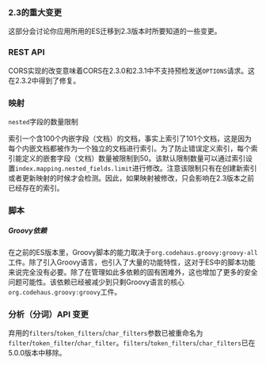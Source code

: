 ### 2.3的重大变更

这部分会讨论你应用所用的ES迁移到2.3版本时所要知道的一些变更。

### REST API

CORS实现的改变意味着CORS在2.3.0和2.3.1中不支持预检发送`OPTIONS`请求。这在2.3.2中得到了修复。

### 映射

`nested`字段的数量限制

索引一个含100个内嵌字段（文档）的文档，事实上索引了101个文档，这是因为每个内嵌文档都被作为一个独立的文档进行索引。为了防止错误定义索引，每个索引能定义的嵌套字段（文档）数量被限制到50。该默认限制数量可以通过索引设置`index.mapping.nested_fields.limit`进行修改。注意该限制只有在创建新索引或者更新映射的时候才会检测。因此，如果映射被修改，只会影响在2.3版本之前已经存在的索引。

### 脚本

##### Groovy依赖

在之前的ES版本里，Groovy脚本的能力取决于`org.codehaus.groovy:groovy-all`工件。除了引入Groovy语言，也引入了大量的功能特性，这对于ES中的脚本功能来说完全没有必要。除了在管理如此多依赖的固有困难外，这也增加了更多的安全问题可能性。该依赖已经被减少到只剩Groovy语言的核心`org.codehaus.groovy:groovy`工件。

### 分析（分词）API 变更

弃用的`filters`/`token_filters`/`char_filters`参数已被重命名为`filter`/`token_filter`/`char_filter`。`filters`/`token_filters`/`char_filters`已在5.0.0版本中移除。




